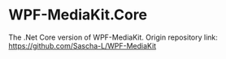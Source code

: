 # WPF-MediaKit.Core
 The .Net Core version of WPF-MediaKit. Origin repository link: https://github.com/Sascha-L/WPF-MediaKit
